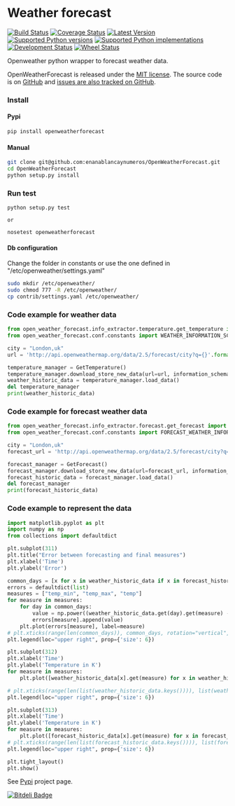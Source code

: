 # Weather forecast

[![Build Status](https://travis-ci.org/enanablancaynumeros/OpenWeatherForecast.svg?branch=master)](https://travis-ci.org/enanablancaynumeros/OpenWeatherForecast)
[![Coverage Status](https://coveralls.io/repos/enanablancaynumeros/OpenWeatherForecast/badge.svg)](https://coveralls.io/r/enanablancaynumeros/OpenWeatherForecast)
[![Latest Version](https://pypip.in/version/OpenWeatherForecast/badge.svg)](https://pypi.python.org/pypi/OpenWeatherForecast/)
[![Supported Python versions](https://pypip.in/py_versions/OpenWeatherForecast/badge.svg)](https://pypi.python.org/pypi/OpenWeatherForecast/)
[![Supported Python implementations](https://pypip.in/implementation/OpenWeatherForecast/badge.svg)](https://pypi.python.org/pypi/OpenWeatherForecast/)
[![Development Status](https://pypip.in/status/OpenWeatherForecast/badge.svg)](https://pypi.python.org/pypi/OpenWeatherForecast/)
[![Wheel Status](https://pypip.in/wheel/OpenWeatherForecast/badge.svg)](https://pypi.python.org/pypi/OpenWeatherForecast/)

Openweather python wrapper to forecast weather data.

OpenWeatherForecast is released under the [MIT license](https://github.com/enanablancaynumeros/weather_forecast/blob/master/LICENSE.txt). The source code is on [GitHub](https://github.com/enanablancaynumeros) and [issues are also tracked on GitHub](https://github.com/enanablancaynumeros/weather_forecast/issues).

### Install 
#### Pypi
```bash
pip install openweatherforecast
```

#### Manual
```bash
git clone git@github.com:enanablancaynumeros/OpenWeatherForecast.git
cd OpenWeatherForecast
python setup.py install
```

### Run test
```shell
python setup.py test

or 

nosetest openweatherforecast

```

#### Db configuration
Change the folder in constants or use the one defined in "/etc/openweather/settings.yaml"
```bash
sudo mkdir /etc/openweather/
sudo chmod 777 -R /etc/openweather/
cp contrib/settings.yaml /etc/openweather/
```

### Code example for weather data

```python
from open_weather_forecast.info_extractor.temperature.get_temperature import GetTemperature
from open_weather_forecast.conf.constants import WEATHER_INFORMATION_SCHEMA

city = "London,uk"
url = 'http://api.openweathermap.org/data/2.5/forecast/city?q={}'.format(city)

temperature_manager = GetTemperature()
temperature_manager.download_store_new_data(url=url, information_schema=WEATHER_INFORMATION_SCHEMA)
weather_historic_data = temperature_manager.load_data()
del temperature_manager
print(weather_historic_data)
```

### Code example for forecast weather data

```python
from open_weather_forecast.info_extractor.forecast.get_forecast import GetForecast
from open_weather_forecast.conf.constants import FORECAST_WEATHER_INFORMATION_SCHEMA

city = "London,uk"
forecast_url = 'http://api.openweathermap.org/data/2.5/forecast/city?q={}'.format(city)

forecast_manager = GetForecast()
forecast_manager.download_store_new_data(url=forecast_url, information_schema=FORECAST_WEATHER_INFORMATION_SCHEMA)
forecast_historic_data = forecast_manager.load_data()
del forecast_manager    
print(forecast_historic_data)
```

### Code example to represent the data
```python
import matplotlib.pyplot as plt
import numpy as np
from collections import defaultdict

plt.subplot(311)
plt.title("Error between forecasting and final measures")
plt.xlabel('Time')
plt.ylabel('Error')

common_days = [x for x in weather_historic_data if x in forecast_historic_data.keys()]
errors = defaultdict(list)
measures = ["temp_min", "temp_max", "temp"]
for measure in measures:
    for day in common_days:
        value = np.power((weather_historic_data.get(day).get(measure) - forecast_historic_data.get(day).get(measure)), 2)
        errors[measure].append(value)
    plt.plot(errors[measure], label=measure)
# plt.xticks(range(len(common_days)), common_days, rotation="vertical", fontsize=8)
plt.legend(loc="upper right", prop={'size': 6})

plt.subplot(312)
plt.xlabel('Time')
plt.ylabel('Temperature in K')
for measure in measures:
    plt.plot([weather_historic_data[x].get(measure) for x in weather_historic_data], label=measure)

# plt.xticks(range(len(list(weather_historic_data.keys()))), list(weather_historic_data.keys()), rotation="vertical", fontsize=8)
plt.legend(loc="upper right", prop={'size': 6})

plt.subplot(313)
plt.xlabel('Time')
plt.ylabel('Temperature in K')
for measure in measures:
    plt.plot([forecast_historic_data[x].get(measure) for x in forecast_historic_data], label=measure)
# plt.xticks(range(len(list(forecast_historic_data.keys()))), list(forecast_historic_data.keys()), rotation="vertical", fontsize=8)
plt.legend(loc="upper right", prop={'size': 6})

plt.tight_layout()
plt.show()
```


See [Pypi](https://pypi.python.org/pypi/openweatherforecast/0.1.0) project page.



[![Bitdeli Badge](https://d2weczhvl823v0.cloudfront.net/enanablancaynumeros/openweatherforecast/trend.png)](https://bitdeli.com/free "Bitdeli Badge")

